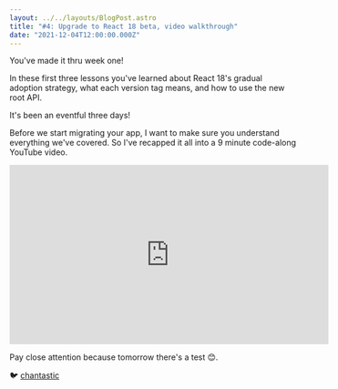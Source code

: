 ```yaml
---
layout: ../../layouts/BlogPost.astro
title: "#4: Upgrade to React 18 beta, video walkthrough"
date: "2021-12-04T12:00:00.000Z"
---
```


You've made it thru week one!

In these first three lessons you've learned about React 18's gradual adoption strategy, what each version tag means, and how to use the new root API.

It's been an eventful three days!

Before we start migrating your app, I want to make sure you understand everything we've covered. So I've recapped it all into a 9 minute code-along YouTube video.

<iframe width="560" height="315" src="https://www.youtube.com/embed/Mhysx4g8m2I" title="YouTube video player" frameborder="0" allow="accelerometer; autoplay; clipboard-write; encrypted-media; gyroscope; picture-in-picture" allowfullscreen></iframe>

Pay close attention because tomorrow there's a test 😊.

🐦 [chantastic](https://chan.dev/twitter)
